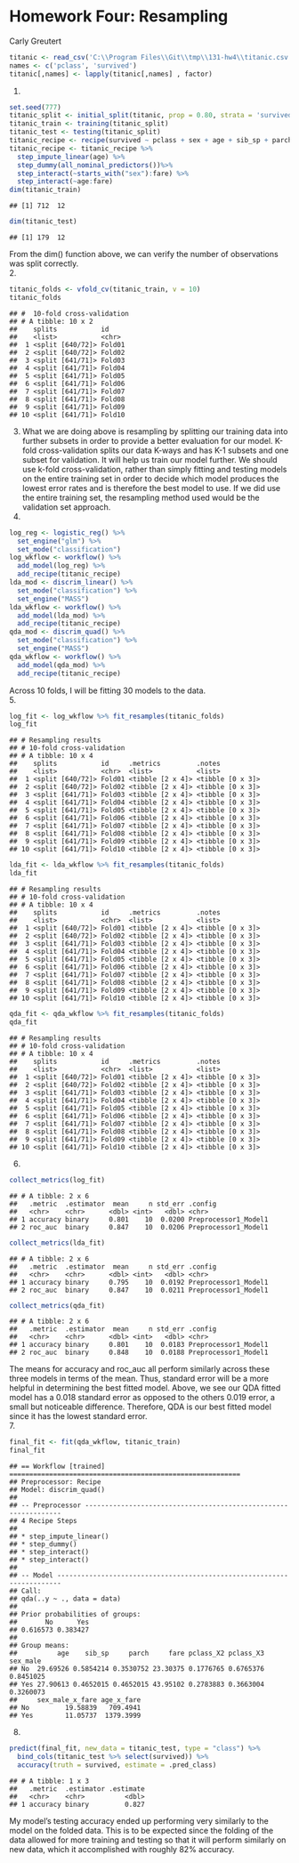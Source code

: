 Homework Four: Resampling
================
Carly Greutert

``` r
titanic <- read_csv('C:\\Program Files\\Git\\tmp\\131-hw4\\titanic.csv')
names <- c('pclass', 'survived')
titanic[,names] <- lapply(titanic[,names] , factor)
```

1.  

``` r
set.seed(777)
titanic_split <- initial_split(titanic, prop = 0.80, strata = 'survived')
titanic_train <- training(titanic_split)
titanic_test <- testing(titanic_split)
titanic_recipe <- recipe(survived ~ pclass + sex + age + sib_sp + parch + fare, data = titanic_train)
titanic_recipe <- titanic_recipe %>%
  step_impute_linear(age) %>%
  step_dummy(all_nominal_predictors())%>%
  step_interact(~starts_with("sex"):fare) %>%
  step_interact(~age:fare)
dim(titanic_train)
```

    ## [1] 712  12

``` r
dim(titanic_test)
```

    ## [1] 179  12

From the dim() function above, we can verify the number of observations
was split correctly.  
2.

``` r
titanic_folds <- vfold_cv(titanic_train, v = 10)
titanic_folds
```

    ## #  10-fold cross-validation 
    ## # A tibble: 10 x 2
    ##    splits           id    
    ##    <list>           <chr> 
    ##  1 <split [640/72]> Fold01
    ##  2 <split [640/72]> Fold02
    ##  3 <split [641/71]> Fold03
    ##  4 <split [641/71]> Fold04
    ##  5 <split [641/71]> Fold05
    ##  6 <split [641/71]> Fold06
    ##  7 <split [641/71]> Fold07
    ##  8 <split [641/71]> Fold08
    ##  9 <split [641/71]> Fold09
    ## 10 <split [641/71]> Fold10

3.  What we are doing above is resampling by splitting our training data
    into further subsets in order to provide a better evaluation for our
    model. K-fold cross-validation splits our data K-ways and has K-1
    subsets and one subset for validation. It will help us train our
    model further. We should use k-fold cross-validation, rather than
    simply fitting and testing models on the entire training set in
    order to decide which model produces the lowest error rates and is
    therefore the best model to use. If we did use the entire training
    set, the resampling method used would be the validation set
    approach.  
4.  

``` r
log_reg <- logistic_reg() %>% 
  set_engine("glm") %>% 
  set_mode("classification")
log_wkflow <- workflow() %>% 
  add_model(log_reg) %>% 
  add_recipe(titanic_recipe)
lda_mod <- discrim_linear() %>% 
  set_mode("classification") %>% 
  set_engine("MASS")
lda_wkflow <- workflow() %>% 
  add_model(lda_mod) %>% 
  add_recipe(titanic_recipe)
qda_mod <- discrim_quad() %>% 
  set_mode("classification") %>% 
  set_engine("MASS")
qda_wkflow <- workflow() %>% 
  add_model(qda_mod) %>% 
  add_recipe(titanic_recipe)
```

Across 10 folds, I will be fitting 30 models to the data.  
5.

``` r
log_fit <- log_wkflow %>% fit_resamples(titanic_folds)
log_fit
```

    ## # Resampling results
    ## # 10-fold cross-validation 
    ## # A tibble: 10 x 4
    ##    splits           id     .metrics         .notes          
    ##    <list>           <chr>  <list>           <list>          
    ##  1 <split [640/72]> Fold01 <tibble [2 x 4]> <tibble [0 x 3]>
    ##  2 <split [640/72]> Fold02 <tibble [2 x 4]> <tibble [0 x 3]>
    ##  3 <split [641/71]> Fold03 <tibble [2 x 4]> <tibble [0 x 3]>
    ##  4 <split [641/71]> Fold04 <tibble [2 x 4]> <tibble [0 x 3]>
    ##  5 <split [641/71]> Fold05 <tibble [2 x 4]> <tibble [0 x 3]>
    ##  6 <split [641/71]> Fold06 <tibble [2 x 4]> <tibble [0 x 3]>
    ##  7 <split [641/71]> Fold07 <tibble [2 x 4]> <tibble [0 x 3]>
    ##  8 <split [641/71]> Fold08 <tibble [2 x 4]> <tibble [0 x 3]>
    ##  9 <split [641/71]> Fold09 <tibble [2 x 4]> <tibble [0 x 3]>
    ## 10 <split [641/71]> Fold10 <tibble [2 x 4]> <tibble [0 x 3]>

``` r
lda_fit <- lda_wkflow %>% fit_resamples(titanic_folds)
lda_fit
```

    ## # Resampling results
    ## # 10-fold cross-validation 
    ## # A tibble: 10 x 4
    ##    splits           id     .metrics         .notes          
    ##    <list>           <chr>  <list>           <list>          
    ##  1 <split [640/72]> Fold01 <tibble [2 x 4]> <tibble [0 x 3]>
    ##  2 <split [640/72]> Fold02 <tibble [2 x 4]> <tibble [0 x 3]>
    ##  3 <split [641/71]> Fold03 <tibble [2 x 4]> <tibble [0 x 3]>
    ##  4 <split [641/71]> Fold04 <tibble [2 x 4]> <tibble [0 x 3]>
    ##  5 <split [641/71]> Fold05 <tibble [2 x 4]> <tibble [0 x 3]>
    ##  6 <split [641/71]> Fold06 <tibble [2 x 4]> <tibble [0 x 3]>
    ##  7 <split [641/71]> Fold07 <tibble [2 x 4]> <tibble [0 x 3]>
    ##  8 <split [641/71]> Fold08 <tibble [2 x 4]> <tibble [0 x 3]>
    ##  9 <split [641/71]> Fold09 <tibble [2 x 4]> <tibble [0 x 3]>
    ## 10 <split [641/71]> Fold10 <tibble [2 x 4]> <tibble [0 x 3]>

``` r
qda_fit <- qda_wkflow %>% fit_resamples(titanic_folds)
qda_fit
```

    ## # Resampling results
    ## # 10-fold cross-validation 
    ## # A tibble: 10 x 4
    ##    splits           id     .metrics         .notes          
    ##    <list>           <chr>  <list>           <list>          
    ##  1 <split [640/72]> Fold01 <tibble [2 x 4]> <tibble [0 x 3]>
    ##  2 <split [640/72]> Fold02 <tibble [2 x 4]> <tibble [0 x 3]>
    ##  3 <split [641/71]> Fold03 <tibble [2 x 4]> <tibble [0 x 3]>
    ##  4 <split [641/71]> Fold04 <tibble [2 x 4]> <tibble [0 x 3]>
    ##  5 <split [641/71]> Fold05 <tibble [2 x 4]> <tibble [0 x 3]>
    ##  6 <split [641/71]> Fold06 <tibble [2 x 4]> <tibble [0 x 3]>
    ##  7 <split [641/71]> Fold07 <tibble [2 x 4]> <tibble [0 x 3]>
    ##  8 <split [641/71]> Fold08 <tibble [2 x 4]> <tibble [0 x 3]>
    ##  9 <split [641/71]> Fold09 <tibble [2 x 4]> <tibble [0 x 3]>
    ## 10 <split [641/71]> Fold10 <tibble [2 x 4]> <tibble [0 x 3]>

6.  

``` r
collect_metrics(log_fit)
```

    ## # A tibble: 2 x 6
    ##   .metric  .estimator  mean     n std_err .config             
    ##   <chr>    <chr>      <dbl> <int>   <dbl> <chr>               
    ## 1 accuracy binary     0.801    10  0.0200 Preprocessor1_Model1
    ## 2 roc_auc  binary     0.847    10  0.0206 Preprocessor1_Model1

``` r
collect_metrics(lda_fit)
```

    ## # A tibble: 2 x 6
    ##   .metric  .estimator  mean     n std_err .config             
    ##   <chr>    <chr>      <dbl> <int>   <dbl> <chr>               
    ## 1 accuracy binary     0.795    10  0.0192 Preprocessor1_Model1
    ## 2 roc_auc  binary     0.847    10  0.0211 Preprocessor1_Model1

``` r
collect_metrics(qda_fit)
```

    ## # A tibble: 2 x 6
    ##   .metric  .estimator  mean     n std_err .config             
    ##   <chr>    <chr>      <dbl> <int>   <dbl> <chr>               
    ## 1 accuracy binary     0.801    10  0.0183 Preprocessor1_Model1
    ## 2 roc_auc  binary     0.848    10  0.0188 Preprocessor1_Model1

The means for accuracy and roc_auc all perform similarly across these
three models in terms of the mean. Thus, standard error will be a more
helpful in determining the best fitted model. Above, we see our QDA
fitted model has a 0.018 standard error as opposed to the others 0.019
error, a small but noticeable difference. Therefore, QDA is our best
fitted model since it has the lowest standard error.  
7.

``` r
final_fit <- fit(qda_wkflow, titanic_train)
final_fit
```

    ## == Workflow [trained] ==========================================================
    ## Preprocessor: Recipe
    ## Model: discrim_quad()
    ## 
    ## -- Preprocessor ----------------------------------------------------------------
    ## 4 Recipe Steps
    ## 
    ## * step_impute_linear()
    ## * step_dummy()
    ## * step_interact()
    ## * step_interact()
    ## 
    ## -- Model -----------------------------------------------------------------------
    ## Call:
    ## qda(..y ~ ., data = data)
    ## 
    ## Prior probabilities of groups:
    ##       No      Yes 
    ## 0.616573 0.383427 
    ## 
    ## Group means:
    ##          age    sib_sp     parch     fare pclass_X2 pclass_X3  sex_male
    ## No  29.69526 0.5854214 0.3530752 23.30375 0.1776765 0.6765376 0.8451025
    ## Yes 27.90613 0.4652015 0.4652015 43.95102 0.2783883 0.3663004 0.3260073
    ##     sex_male_x_fare age_x_fare
    ## No         19.58839   709.4941
    ## Yes        11.05737  1379.3999

8.  

``` r
predict(final_fit, new_data = titanic_test, type = "class") %>% 
  bind_cols(titanic_test %>% select(survived)) %>% 
  accuracy(truth = survived, estimate = .pred_class)
```

    ## # A tibble: 1 x 3
    ##   .metric  .estimator .estimate
    ##   <chr>    <chr>          <dbl>
    ## 1 accuracy binary         0.827

My model’s testing accuracy ended up performing very similarly to the
model on the folded data. This is to be expected since the folding of
the data allowed for more training and testing so that it will perform
similarly on new data, which it accomplished with roughly 82% accuracy.
